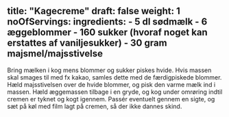 title: "Kagecreme"
draft: false
weight: 1
noOfServings: 
ingredients:
	- 5 dl sødmælk
	- 6 æggeblommer
	- 160 sukker (hvoraf noget kan erstattes af vaniljesukker)
	- 30 gram majsmel/majsstivelse
---

Bring mælken i kog mens blommer og sukker piskes hvide. Hvis massen skal
smages til med fx kakao, samles dette med de færdigpiskede blommer. Hæld
majsstivelsen over de hvide blommer, og pisk den varme mælk ind i
massen. Hæld æggemassen tilbage i en gryde, og kog under omrøring indtil
cremen er tyknet og kogt igennem. Passér eventuelt gennem en sigte, og
sæt på køl med film lagt på cremen, så der ikke dannes skind.

